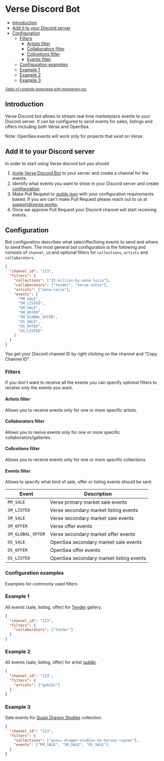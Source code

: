 # Verse Discord Bot

- [Introduction](#introduction)
- [Add it to your Discord server](#add-it-to-your-discord-server)
- [Configuration](#configuration)
  - [Filters](#filters)
    - [Artists filter](#artists-filter)
    - [Collaborators filter](#collaborators-filter)
    - [Collcetions filter](#collcetions-filter)
    - [Events filter](#events-filter)
  - [Configuration examples](#configuration-examples)
  - [Example 1](#example-1)
  - [Example 2](#example-2)
  - [Example 3](#example-3)

<small><i><a href='http://ecotrust-canada.github.io/markdown-toc/'>Table of contents generated with markdown-toc</a></i></small>

## Introduction

Verse Discord bot allows to stream real time marketplace events to your Discord server. It can be configured to send events for sales, listings and offers including both Verse and OpenSea.

Note: OpenSea events will work only for projects that exist on Verse.

## Add it to your Discord server

In order to start using Verse discord bot you should

1. [Invite Verse Discord Bot](https://discord.com/oauth2/authorize?client_id=1180153976331706408&permissions=2048&scope=bot) to your server and create a channel for the events.
2. Identify what events you want to show in your Discord server and create [configuration](#Configuration).
3. Make Pull Request to [guilds.json](./cmd/server/guilds.json) with your configuration requirements based. If you are can't make Pull Request please reach out to us at support@verse.works.
4. Once we approve Pull Request your Discord channel will start receiving events.

## Configuration

Bot configuration describes what sale/offer/lising events to send and where to send them. The most general bot configuration is the following and consists of `channel_id` and optional filters for `collections`, `artists` and `collaborators`.

```json
{
  "channel_id": "123",
  "filters": {
    "collections": ["33-million-by-anna-lucia"],
    "collaborators": ["tender", "verse-solos"],
    "artists": ["anna-lucia"],
    "events": [
      "PM_SALE",
      "SM_LISTED",
      "SM_SALE",
      "SM_OFFER",
      "SM_GLOBAL_OFFER",
      "OS_SALE",
      "OS_OFFER",
      "OS_LISTED"
    ]
  }
}
```

You get your Discord channel ID by right clicking on the channel and "Copy Channel ID".

### Filters

If you don't want to receive all the events you can specify optional filters to receive only the events you want.

#### Artists filter

Allows you to receive events only for one or more specific artists.

#### Collaborators filter

Allows you to reeive events only for one or more specific collaborators/galleries.

#### Collcetions filter

Allows you to receive events only for one or more specific collections.

#### Events filter

Allows to specify what kind of sale, offer or listing events should be sent.

| Event             | Description                             |
| ----------------- | --------------------------------------- |
| `PM_SALE`         | Verse primary market sale events        |
| `SM_LISTED`       | Verse secondary market listing events   |
| `SM_SALE`         | Verse secondary market sale events      |
| `SM_OFFER`        | Verse offer events                      |
| `SM_GLOBAL_OFFER` | Verse secondary market offer events     |
| `OS_SALE`         | OpenSea secondary market sale events    |
| `OS_OFFER `       | OpenSea offer events                    |
| `OS_LISTED`       | OpenSea secondary market listing events |

### Configuration examples

Examples for commonly used filters

### Example 1

All events (sale, listing, offer) for [Tender](https://verse.works/tender) gallery.

```json
{
  "channel_id": "123",
  "filters": {
    "collaborators": ["tender"]
  }
}
```

### Example 2

All events (sale, listing, offer) for artist [qubibi](https://verse.works/qubibi).

```json
{
  "channel_id": "123",
  "filters": {
    "artists": ["qubibi"]
  }
}
```

### Example 3

Sale events for [Quasi Dragon Studies](https://verse.works/series/quasi-dragon-studies-by-harvey-rayner) collection.

```json
{
  "channel_id": "123",
  "filters": {
    "collections": ["quasi-dragon-studies-by-harvey-rayner"],
    "events": ["PM_SALE", "SM_SALE", "OS_SALE"]
  }
}
```
